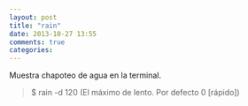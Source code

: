 ```yaml
---
layout: post
title: "rain"
date: 2013-10-27 13:55
comments: true
categories: 
---
```

Muestra chapoteo de agua en la terminal.

>$ rain -d 120 (El máximo de lento. Por defecto 0 [rápido])

